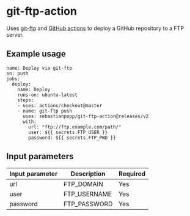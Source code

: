 # git-ftp-action

Uses [git-ftp](https://github.com/git-ftp/git-ftp) and [GitHub actions](https://github.com/features/actions) to deploy a GitHub repository to a FTP server.

## Example usage

```
name: Deploy via git-ftp
on: push
jobs:
  deploy:
    name: Deploy
    runs-on: ubuntu-latest
    steps:
    - uses: actions/checkout@master
    - name: git-ftp push
      uses: sebastianpopp/git-ftp-action@releases/v2
      with:
        url: "ftp://ftp.example.com/path/"
        user: ${{ secrets.FTP_USER }}
        password: ${{ secrets.FTP_PWD }}
```

## Input parameters

Input parameter | Description  | Required
---             | ---          | ---
url             | FTP_DOMAIN   | Yes
user            | FTP_USERNAME | Yes
password        | FTP_PASSWORD | Yes